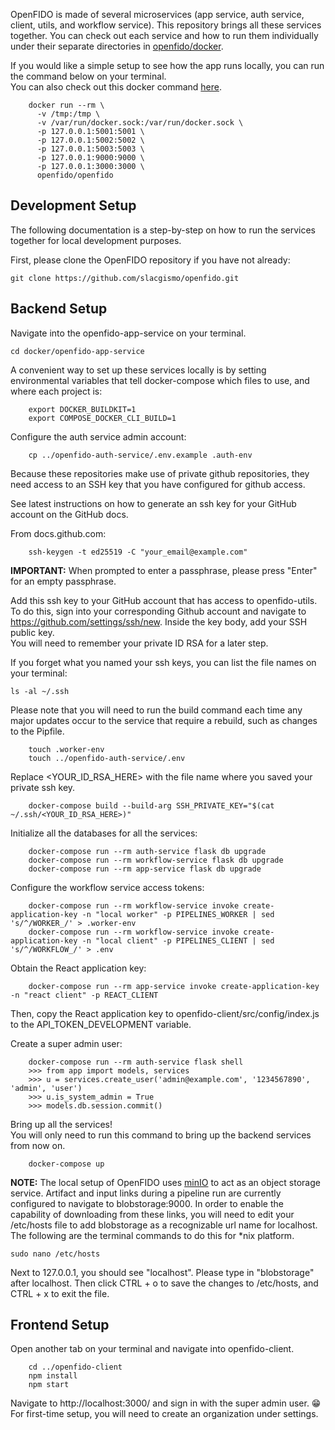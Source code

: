 OpenFIDO is made of several microservices (app service, auth service, client, utils, and workflow service). This repository brings all these services together. You can check out each service and how to run them individually under their separate directories in [openfido/docker](https://github.com/slacgismo/openfido/tree/master/docker). 

If you would like a simple setup to see how the app runs locally, you can run the command below on your terminal.</br>
You can also check out this docker command [here](https://github.com/slacgismo/openfido/blob/master/docker/README.md).
```
    docker run --rm \
      -v /tmp:/tmp \
      -v /var/run/docker.sock:/var/run/docker.sock \
      -p 127.0.0.1:5001:5001 \
      -p 127.0.0.1:5002:5002 \
      -p 127.0.0.1:5003:5003 \
      -p 127.0.0.1:9000:9000 \
      -p 127.0.0.1:3000:3000 \
      openfido/openfido
```
## Development Setup
The following documentation is a step-by-step on how to run the services together for local development purposes.  

First, please clone the OpenFIDO repository if you have not already:
```
git clone https://github.com/slacgismo/openfido.git
```

## Backend Setup

Navigate into the openfido-app-service on your terminal.
```
cd docker/openfido-app-service
```

A convenient way to set up these services locally is by setting environmental variables that tell docker-compose which files to use, and where each project is:
```
    export DOCKER_BUILDKIT=1
    export COMPOSE_DOCKER_CLI_BUILD=1
```

Configure the auth service admin account:
```
    cp ../openfido-auth-service/.env.example .auth-env
```

Because these repositories make use of private github repositories, they
need access to an SSH key that you have configured for github access.

See latest instructions on how to generate an ssh key for your GitHub account on the GitHub docs.

From docs.github.com:
```
    ssh-keygen -t ed25519 -C "your_email@example.com"
```

**IMPORTANT:** When prompted to enter a passphrase, please press "Enter" for an empty passphrase.

Add this ssh key to your GitHub account that has access to openfido-utils.
To do this, sign into your corresponding Github account and navigate to https://github.com/settings/ssh/new. Inside the key body, add your SSH public key. </br>
You will need to remember your private ID RSA for a later step.

If you forget what you named your ssh keys, you can list the file names on your terminal:
```
ls -al ~/.ssh
```
Please note that you will need to run the build command each time any major updates occur to the service that require a rebuild, such as changes to the Pipfile.
```
    touch .worker-env
    touch ../openfido-auth-service/.env
```
Replace <YOUR_ID_RSA_HERE> with the file name where you saved your private ssh key. </br>
```
    docker-compose build --build-arg SSH_PRIVATE_KEY="$(cat ~/.ssh/<YOUR_ID_RSA_HERE>)"
```

Initialize all the databases for all the services:
```
    docker-compose run --rm auth-service flask db upgrade
    docker-compose run --rm workflow-service flask db upgrade 
    docker-compose run --rm app-service flask db upgrade
```

Configure the workflow service access tokens:
```
    docker-compose run --rm workflow-service invoke create-application-key -n "local worker" -p PIPELINES_WORKER | sed 's/^/WORKER_/' > .worker-env
    docker-compose run --rm workflow-service invoke create-application-key -n "local client" -p PIPELINES_CLIENT | sed 's/^/WORKFLOW_/' > .env
```

Obtain the React application key:
```
    docker-compose run --rm app-service invoke create-application-key -n "react client" -p REACT_CLIENT
```

Then, copy the React application key to openfido-client/src/config/index.js to the API_TOKEN_DEVELOPMENT variable.

Create a super admin user:
```
    docker-compose run --rm auth-service flask shell
    >>> from app import models, services
    >>> u = services.create_user('admin@example.com', '1234567890', 'admin', 'user')
    >>> u.is_system_admin = True
    >>> models.db.session.commit()
```
Bring up all the services! </br>
You will only need to run this command to bring up the backend services from now on.
```
    docker-compose up
```

**NOTE:** The local setup of OpenFIDO uses [minIO](https://min.io/) to act as an object storage service. Artifact and input links during a pipeline run are currently configured to navigate to blobstorage:9000. In order to enable the capability of downloading from these links, you will need to edit your /etc/hosts file to add blobstorage as a recognizable url name for localhost. The following are the terminal commands to do this for *nix platform.

```
sudo nano /etc/hosts
```
Next to 127.0.0.1, you should see "localhost". Please type in "blobstorage" after localhost. Then click CTRL + o to save the changes to /etc/hosts, and CTRL + x to exit the file.

## Frontend Setup
Open another tab on your terminal and navigate into openfido-client.
```
    cd ../openfido-client
    npm install
    npm start
```

Navigate to http://localhost:3000/ and sign in with the super admin user. :grin: <br />
For first-time setup, you will need to create an organization under settings. 
